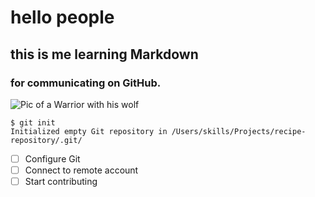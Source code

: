 # hello people
## this is me learning Markdown
### for communicating on GitHub.
![Pic of a Warrior with his wolf](https://github.com/Exp-Communicate-Using-Markdown-Cohort-1/series-communicate-using-markdown-prabhsuratsingh/assets/144260379/31c374b8-7397-43a9-98a5-fda547fc2444)

```
$ git init
Initialized empty Git repository in /Users/skills/Projects/recipe-repository/.git/
```

- [ ] Configure Git
- [ ] Connect to remote account
- [ ] Start contributing
